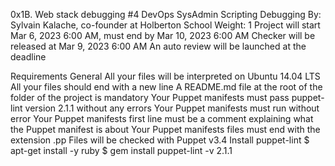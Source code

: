 0x1B. Web stack debugging #4 DevOps SysAdmin Scripting Debugging By: Sylvain Kalache, co-founder at Holberton School Weight: 1 Project will start Mar 6, 2023 6:00 AM, must end by Mar 10, 2023 6:00 AM Checker will be released at Mar 9, 2023 6:00 AM An auto review will be launched at the deadline

Requirements General All your files will be interpreted on Ubuntu 14.04 LTS All your files should end with a new line A README.md file at the root of the folder of the project is mandatory Your Puppet manifests must pass puppet-lint version 2.1.1 without any errors Your Puppet manifests must run without error Your Puppet manifests first line must be a comment explaining what the Puppet manifest is about Your Puppet manifests files must end with the extension .pp Files will be checked with Puppet v3.4 Install puppet-lint $ apt-get install -y ruby $ gem install puppet-lint -v 2.1.1
